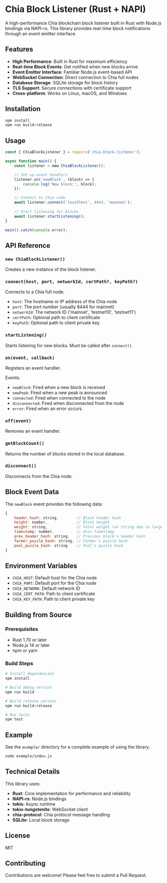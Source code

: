 # Chia Block Listener (Rust + NAPI)

A high-performance Chia blockchain block listener built in Rust with Node.js bindings via NAPI-rs. This library provides real-time block notifications through an event emitter interface.

## Features

- **High Performance**: Built in Rust for maximum efficiency
- **Real-time Block Events**: Get notified when new blocks arrive
- **Event Emitter Interface**: Familiar Node.js event-based API
- **WebSocket Connection**: Direct connection to Chia full nodes
- **Database Storage**: SQLite storage for block history
- **TLS Support**: Secure connections with certificate support
- **Cross-platform**: Works on Linux, macOS, and Windows

## Installation

```bash
npm install
npm run build:release
```

## Usage

```javascript
const { ChiaBlockListener } = require('chia-block-listener');

async function main() {
    const listener = new ChiaBlockListener();

    // Set up event handlers
    listener.on('newBlock', (block) => {
        console.log('New block:', block);
    });

    // Connect to Chia node
    await listener.connect('localhost', 8444, 'mainnet');
    
    // Start listening for blocks
    await listener.startListening();
}

main().catch(console.error);
```

## API Reference

### `new ChiaBlockListener()`

Creates a new instance of the block listener.

### `connect(host, port, networkId, certPath?, keyPath?)`

Connects to a Chia full node.

- `host`: The hostname or IP address of the Chia node
- `port`: The port number (usually 8444 for mainnet)
- `networkId`: The network ID ('mainnet', 'testnet10', 'testnet11')
- `certPath`: Optional path to client certificate
- `keyPath`: Optional path to client private key

### `startListening()`

Starts listening for new blocks. Must be called after `connect()`.

### `on(event, callback)`

Registers an event handler.

Events:
- `newBlock`: Fired when a new block is received
- `newPeak`: Fired when a new peak is announced
- `connected`: Fired when connected to the node
- `disconnected`: Fired when disconnected from the node
- `error`: Fired when an error occurs

### `off(event)`

Removes an event handler.

### `getBlockCount()`

Returns the number of blocks stored in the local database.

### `disconnect()`

Disconnects from the Chia node.

## Block Event Data

The `newBlock` event provides the following data:

```javascript
{
    header_hash: string,        // Block header hash
    height: number,             // Block height
    weight: string,             // Total weight (as string due to large numbers)
    timestamp: number,          // Unix timestamp
    prev_header_hash: string,   // Previous block's header hash
    farmer_puzzle_hash: string, // Farmer's puzzle hash
    pool_puzzle_hash: string    // Pool's puzzle hash
}
```

## Environment Variables

- `CHIA_HOST`: Default host for the Chia node
- `CHIA_PORT`: Default port for the Chia node
- `CHIA_NETWORK`: Default network ID
- `CHIA_CERT_PATH`: Path to client certificate
- `CHIA_KEY_PATH`: Path to client private key

## Building from Source

### Prerequisites

- Rust 1.70 or later
- Node.js 14 or later
- npm or yarn

### Build Steps

```bash
# Install dependencies
npm install

# Build debug version
npm run build

# Build release version
npm run build:release

# Run tests
npm test
```

## Example

See the `example/` directory for a complete example of using the library.

```bash
node example/index.js
```

## Technical Details

This library uses:
- **Rust**: Core implementation for performance and reliability
- **NAPI-rs**: Node.js bindings
- **tokio**: Async runtime
- **tokio-tungstenite**: WebSocket client
- **chia-protocol**: Chia protocol message handling
- **SQLite**: Local block storage

## License

MIT

## Contributing

Contributions are welcome! Please feel free to submit a Pull Request.
